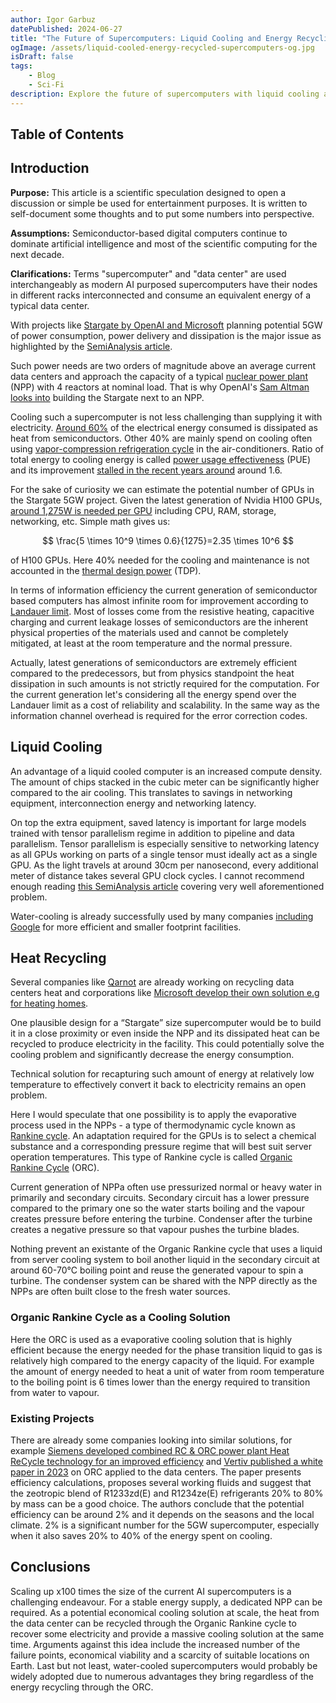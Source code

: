 ```yaml
---
author: Igor Garbuz
datePublished: 2024-06-27
title: "The Future of Supercomputers: Liquid Cooling and Energy Recycling"
ogImage: /assets/liquid-cooled-energy-recycled-supercomputers-og.jpg
isDraft: false
tags:
    - Blog
    - Sci-Fi
description: Explore the future of supercomputers with liquid cooling and energy recycling, addressing power and cooling challenges effectively.
---
```


## Table of Contents

## Introduction

**Purpose:** This article is a scientific speculation designed to open a discussion or simple be used for entertainment purposes. It is written to self-document some thoughts and to put some numbers into perspective.

**Assumptions:** Semiconductor-based digital computers continue to dominate artificial intelligence and most of the scientific computing for the next decade.

**Clarifications:** Terms "supercomputer" and "data center" are used interchangeably as modern AI purposed supercomputers have their nodes in different racks interconnected and consume an equivalent energy of a typical data center.

With projects like [Stargate by OpenAI and Microsoft](https://www.geeksforgeeks.org/openai-and-microsoft-plan-100-billion-ai-stargate/) planning potential 5GW of power consumption, power delivery and dissipation is the major issue as highlighted by the [SemiAnalysis article](https://www.semianalysis.com/p/ai-datacenter-energy-dilemma-race).

Such power needs are two orders of magnitude above an average current data centers and approach the capacity of a typical [nuclear power plant](https://en.wikipedia.org/wiki/Nuclear_power_plant) (NPP) with 4 reactors at nominal load. That is why OpenAI's [Sam Altman looks into](https://www.fastcompany.com/91136574/oklo-ipo-spac-sam-altman) building the Stargate next to an NPP.

Cooling such a supercomputer is not less challenging than supplying it with electricity. [Around 60%](https://www.mckinsey.com/industries/technology-media-and-telecommunications/our-insights/investing-in-the-rising-data-center-economy) of the electrical energy consumed is dissipated as heat from semiconductors. Other 40% are mainly spend on cooling often using [vapor-compression refrigeration cycle](https://en.wikipedia.org/wiki/Vapor-compression_refrigeration) in the air-conditioners. Ratio of total energy to cooling energy is called [power usage effectiveness](https://en.wikipedia.org/wiki/Power_usage_effectiveness) (PUE) and its improvement [stalled in the recent years around](https://www.mckinsey.com/industries/technology-media-and-telecommunications/our-insights/investing-in-the-rising-data-center-economy) around 1.6.

For the sake of curiosity we can estimate the potential number of GPUs in the Stargate 5GW project. Given the latest generation of Nvidia H100 GPUs, [around 1,275W is needed per GPU](https://www.semianalysis.com/p/ai-datacenter-energy-dilemma-race) including CPU, RAM, storage, networking, etc. Simple math gives us:

$$
\frac{5 \times 10^9 \times 0.6}{1275}=2.35 \times 10^6
$$

of H100 GPUs. Here 40% needed for the cooling and maintenance is not accounted in the [thermal design power](https://en.wikipedia.org/wiki/Thermal_design_power) (TDP).

In terms of information efficiency the current generation of semiconductor based computers has almost infinite room for improvement according to [Landauer limit](https://en.wikipedia.org/wiki/Landauer%27s_principle). Most of losses come from the resistive heating, capacitive charging and current leakage losses of semiconductors are the inherent physical properties of the materials used and cannot be completely mitigated, at least at the room temperature and the normal pressure.

Actually, latest generations of semiconductors are extremely efficient compared to the predecessors, but from physics standpoint the heat dissipation in such amounts is not strictly required for the computation. For the current generation let's considering all the energy spend over the Landauer limit as a cost of reliability and scalability. In the same way as the information channel overhead is required for the error correction codes.

## Liquid Cooling

An advantage of a liquid cooled computer is an increased compute density. The amount of chips stacked in the cubic meter can be significantly higher compared to the air cooling.
This translates to savings in networking equipment, interconnection energy and networking latency.

On top the extra equipment, saved latency is important for large models trained with tensor parallelism regime in addition to pipeline and data parallelism. Tensor parallelism is especially sensitive to networking latency as all GPUs working on parts of a single tensor must ideally act as a single GPU. As the light travels at around 30cm per nanosecond, every additional meter of distance takes several GPU clock cycles. I cannot recommend enough reading [this SemiAnalysis article](https://www.semianalysis.com/p/100000-h100-clusters-power-network) covering very well aforementioned problem.

Water-cooling is already successfully used by many companies [including Google](https://blog.google/outreach-initiatives/sustainability/our-commitment-to-climate-conscious-data-center-cooling/) for more efficient and smaller footprint facilities.

## Heat Recycling

Several companies like [Qarnot](https://qarnot.com/en) are already working on recycling data centers heat and corporations like [Microsoft develop their own solution e.g for heating homes](https://local.microsoft.com/blog/datacenter_heat_repurposed/).

One plausible design for a “Stargate” size supercomputer would be to build it in a close proximity or even inside the NPP and its dissipated heat can be recycled to produce electricity in the facility. This could potentially solve the cooling problem and significantly decrease the energy consumption.

Technical solution for recapturing such amount of energy at relatively low temperature to effectively convert it back to electricity remains an open problem.

Here I would speculate that one possibility is to apply the evaporative process used in the NPPs - a type of thermodynamic cycle known as [Rankine cycle](https://en.wikipedia.org/wiki/Rankine_cycle). An adaptation required for the GPUs is to select a chemical substance and a corresponding pressure regime that will best suit server operation temperatures. This type of Rankine cycle is called [Organic Rankine Cycle](https://en.wikipedia.org/wiki/Organic_Rankine_cycle) (ORC).

Current generation of NPPa often use pressurized normal or heavy water in primarily and secondary circuits. Secondary circuit has a lower pressure compared to the primary one so the water starts boiling and the vapour creates pressure before entering the turbine. Condenser after the turbine creates a negative pressure so that vapour pushes the turbine blades.

Nothing prevent an existante of the Organic Rankine cycle that uses a liquid from server cooling system to boil another liquid in the secondary circuit at around 60-70°C boiling point and reuse the generated vapour to spin a turbine. The condenser system can be shared with the NPP directly as the NPPs are often built close to the fresh water sources.

### Organic Rankine Cycle as a Cooling Solution

Here the ORC is used as a evaporative cooling solution that is highly efficient because the energy needed for the phase transition liquid to gas is relatively high compared to the energy capacity of the liquid. For example the amount of energy needed to heat a unit of water from room temperature to the boiling point is 6 times lower than the energy required to transition from water to vapour.

### Existing Projects

There are already some companies looking into similar solutions, for example [Siemens developed combined RC & ORC power plant Heat ReCycle technology for an improved efficiency](https://www.siemens-energy.com/global/en/home/products-services/product/heat-recycle-solutions.html) and [Vertiv published a white paper in 2023](https://www.vertiv.com/49d45e/globalassets/documents/white-papers/vertiv-experimental-lessons-of-organic-rankine-wp-en-na-sl-71085-web_383464_0.pdf) on ORC applied to the data centers. The paper presents efficiency calculations, proposes several working fluids and suggest that the zeotropic blend of R1233zd(E) and R1234ze(E) refrigerants 20% to 80% by mass can be a good choice. The authors conclude that the potential efficiency can be around 2% and it depends on the seasons and the local climate. 2% is a significant number for the 5GW supercomputer, especially when it also saves 20% to 40% of the energy spent on cooling.

## Conclusions

Scaling up x100 times the size of the current AI supercomputers is a challenging endeavour. For a stable energy supply, a dedicated NPP can be required. As a potential economical cooling solution at scale, the heat from the data center can be recycled through the Organic Rankine cycle to recover some electricity and provide a massive cooling solution at the same time. Arguments against this idea include the increased number of the failure points, economical viability and a scarcity of suitable locations on Earth. Last but not least, water-cooled supercomputers would probably be widely adopted due to numerous advantages they bring regardless of the energy recycling through the ORC.

